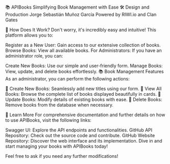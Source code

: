 📚 APIBooks
Simplifying Book Management with Ease
🛠️ Design and Production
Jorge Sebastián Muñoz García
Powered by RIWI.io and Clan Gates

🤔 How Does It Work?
Don't worry, it's incredibly easy and intuitive! This platform allows you to:

Register as a New User: Gain access to our extensive collection of books.
Browse Books: View all available books.
For Administrators:
If you have an administrator role, you can:

Create New Books: Use our simple and user-friendly form.
Manage Books: View, update, and delete books effortlessly.
📚 Book Management Features
As an administrator, you can perform the following actions:

🚩 Create New Books: Seamlessly add new titles using our form.
🚩 View All Books: Browse the complete list of books displayed beautifully in cards.
🚩 Update Books: Modify details of existing books with ease.
🚩 Delete Books: Remove books from the database when necessary.

📖 Learn More
For comprehensive documentation and further details on how to use APIBooks, visit the following links:

Swagger UI: Explore the API endpoints and functionalities.
GitHub API Repository: Check out the source code and contribute.
GitHub Website Repository: Discover the web interface and its implementation.
Dive in and start managing your books with APIBooks today!

Feel free to ask if you need any further modifications!